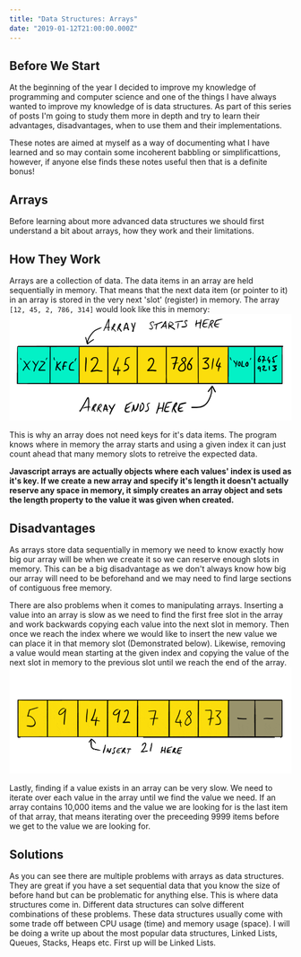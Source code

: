 ```yaml
---
title: "Data Structures: Arrays"
date: "2019-01-12T21:00:00.000Z"
---
```


## Before We Start
At the beginning of the year I decided to improve my knowledge of programming and computer science and one of the things I have always wanted to improve my knowledge of is data structures. As part of this series of posts I'm going to study them more in depth and try to learn their advantages, disadvantages, when to use them and their implementations.

These notes are aimed at myself as a way of documenting what I have learned and so may contain some incoherent babbling or simplificattions, however, if anyone else finds these notes useful then that is a definite bonus!

## Arrays

Before learning about more advanced data structures we should first understand a bit about arrays, how they work and their limitations.

## How They Work

Arrays are a collection of data. The data items in an array are held sequentially in memory. That means that the next data item (or pointer to it) in an array is stored in the very next 'slot' (register) in memory. The array `[12, 45, 2, 786, 314]` would look like this in memory:
![Example of array in memory](./array_example.png)

This is why an array does not need keys for it's data items. The program knows where in memory the array starts and using a given index it can just count ahead that many memory slots to retreive the expected data.

**Javascript arrays are actually objects where each values' index is used as it's key. If we create a new array and specify it's length it doesn't actually reserve any space in memory, it simply creates an array object and sets the length property to the value it was given when created.**

## Disadvantages

As arrays store data sequentially in memory we need to know exactly how big our array will be when we create it so we can reserve enough slots in memory. This can be a big disadvantage as we don't always know how big our array will need to be beforehand and we may need to find large sections of contiguous free memory.

There are also problems when it comes to manipulating arrays. Inserting a value into an array is slow as we need to find the first free slot in the array and work backwards copying each value into the next slot in memory. Then once we reach the index where we would like to insert the new value we can place it in that memory slot (Demonstrated below). Likewise, removing a value would mean starting at the given index and copying the value of the next slot in memory to the previous slot until we reach the end of the array.
![Example of inserting a value into an array in memory](./arrayInsert.gif)

Lastly, finding if a value exists in an array can be very slow. We need to iterate over each value in the array until we find the value we need. If an array contains 10,000 items and the value we are looking for is the last item of that array, that means iterating over the preceeding 9999 items before we get to the value we are looking for.

## Solutions
As you can see there are multiple problems with arrays as data structures. They are great if you have a set sequential data that you know the size of before hand but can be problematic for anything else. This is where data structures come in. Different data structures can solve different combinations of these problems. These data structures usually come with some trade off between CPU usage (time) and memory usage (space). I will be doing a write up about the most popular data structures, Linked Lists, Queues, Stacks, Heaps etc. First up will be Linked Lists.